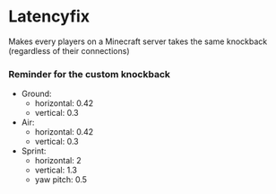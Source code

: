 # Latencyfix
Makes every players on a Minecraft server takes the same knockback (regardless of their connections)

### Reminder for the custom knockback
- Ground:
  - horizontal: 0.42
  - vertical: 0.3
- Air:
  - horizontal: 0.42
  - vertical: 0.3
- Sprint:
  - horizontal: 2
  - vertical: 1.3
  - yaw pitch: 0.5
